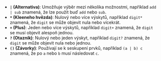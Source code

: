 *   **`|` (Alternativa)**: Umožňuje výběr mezi několika možnostmi, například `add | sub` znamená, že lze použít buď `add` nebo `sub`.
*   **`*` (Kleeneho hvězda)**: Nulový nebo více výskytů, například `digit*` znamená, že `digit` se může objevit nula nebo vícekrát.
*   **`+` (Plus)**: Jeden nebo více výskytů, například `digit+` znamená, že `digit` se musí objevit alespoň jednou.
*   **`?` (Otazník)**: Nulový nebo jeden výskyt, například `digit?` znamená, že `digit` se může objevit nula nebo jednou.
*   **`()` (Závorky)**: Používají se k seskupení prvků, například `(a | b) c` znamená, že po `a` nebo `b` musí následovat `c`.